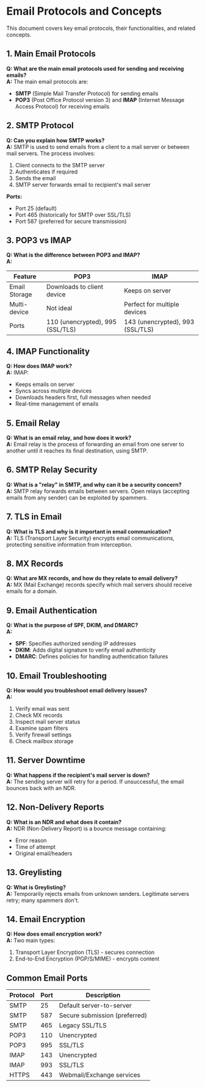 # Email Protocols and Concepts

This document covers key email protocols, their functionalities, and related concepts.

## 1. Main Email Protocols

**Q: What are the main email protocols used for sending and receiving emails?**  
**A:** The main email protocols are:
- **SMTP** (Simple Mail Transfer Protocol) for sending emails
- **POP3** (Post Office Protocol version 3) and **IMAP** (Internet Message Access Protocol) for receiving emails

## 2. SMTP Protocol

**Q: Can you explain how SMTP works?**  
**A:** SMTP is used to send emails from a client to a mail server or between mail servers. The process involves:
1. Client connects to the SMTP server
2. Authenticates if required
3. Sends the email
4. SMTP server forwards email to recipient's mail server

**Ports:**
- Port 25 (default)
- Port 465 (historically for SMTP over SSL/TLS)
- Port 587 (preferred for secure transmission)

## 3. POP3 vs IMAP

**Q: What is the difference between POP3 and IMAP?**  
**A:**

| Feature | POP3 | IMAP |
|---------|------|------|
| Email Storage | Downloads to client device | Keeps on server |
| Multi-device | Not ideal | Perfect for multiple devices |
| Ports | 110 (unencrypted), 995 (SSL/TLS) | 143 (unencrypted), 993 (SSL/TLS) |

## 4. IMAP Functionality

**Q: How does IMAP work?**  
**A:** IMAP:
- Keeps emails on server
- Syncs across multiple devices
- Downloads headers first, full messages when needed
- Real-time management of emails

## 5. Email Relay

**Q: What is an email relay, and how does it work?**  
**A:** Email relay is the process of forwarding an email from one server to another until it reaches its final destination, using SMTP.

## 6. SMTP Relay Security

**Q: What is a "relay" in SMTP, and why can it be a security concern?**  
**A:** SMTP relay forwards emails between servers. Open relays (accepting emails from any sender) can be exploited by spammers.

## 7. TLS in Email

**Q: What is TLS and why is it important in email communication?**  
**A:** TLS (Transport Layer Security) encrypts email communications, protecting sensitive information from interception.

## 8. MX Records

**Q: What are MX records, and how do they relate to email delivery?**  
**A:** MX (Mail Exchange) records specify which mail servers should receive emails for a domain.

## 9. Email Authentication

**Q: What is the purpose of SPF, DKIM, and DMARC?**  
**A:**
- **SPF**: Specifies authorized sending IP addresses
- **DKIM**: Adds digital signature to verify email authenticity
- **DMARC**: Defines policies for handling authentication failures

## 10. Email Troubleshooting

**Q: How would you troubleshoot email delivery issues?**  
**A:**
1. Verify email was sent
2. Check MX records
3. Inspect mail server status
4. Examine spam filters
5. Verify firewall settings
6. Check mailbox storage

## 11. Server Downtime

**Q: What happens if the recipient's mail server is down?**  
**A:** The sending server will retry for a period. If unsuccessful, the email bounces back with an NDR.

## 12. Non-Delivery Reports

**Q: What is an NDR and what does it contain?**  
**A:** NDR (Non-Delivery Report) is a bounce message containing:
- Error reason
- Time of attempt
- Original email/headers

## 13. Greylisting

**Q: What is Greylisting?**  
**A:** Temporarily rejects emails from unknown senders. Legitimate servers retry; many spammers don't.

## 14. Email Encryption

**Q: How does email encryption work?**  
**A:** Two main types:
1. Transport Layer Encryption (TLS) - secures connection
2. End-to-End Encryption (PGP/S/MIME) - encrypts content

## Common Email Ports

| Protocol | Port | Description |
|----------|------|-------------|
| SMTP | 25 | Default server-to-server |
| SMTP | 587 | Secure submission (preferred) |
| SMTP | 465 | Legacy SSL/TLS |
| POP3 | 110 | Unencrypted |
| POP3 | 995 | SSL/TLS |
| IMAP | 143 | Unencrypted |
| IMAP | 993 | SSL/TLS |
| HTTPS | 443 | Webmail/Exchange services |
